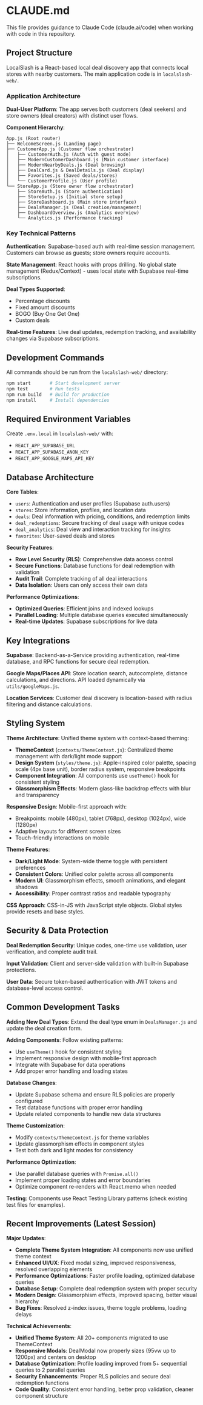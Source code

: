 # CLAUDE.md

This file provides guidance to Claude Code (claude.ai/code) when working with code in this repository.

## Project Structure

LocalSlash is a React-based local deal discovery app that connects local stores with nearby customers. The main application code is in `localslash-web/`.

### Application Architecture

**Dual-User Platform**: The app serves both customers (deal seekers) and store owners (deal creators) with distinct user flows.

**Component Hierarchy**:
```
App.js (Root router)
├── WelcomeScreen.js (Landing page)
├── CustomerApp.js (Customer flow orchestrator)
│   ├── CustomerAuth.js (Auth with guest mode)
│   ├── ModernCustomerDashboard.js (Main customer interface)
│   ├── ModernNearbyDeals.js (Deal browsing)
│   ├── DealCard.js & DealDetails.js (Deal display)
│   ├── Favorites.js (Saved deals/stores)
│   └── CustomerProfile.js (User profile)
└── StoreApp.js (Store owner flow orchestrator)
    ├── StoreAuth.js (Store authentication)
    ├── StoreSetup.js (Initial store setup)
    ├── StoreDashboard.js (Main store interface)
    ├── DealsManager.js (Deal creation/management)
    ├── DashboardOverview.js (Analytics overview)
    └── Analytics.js (Performance tracking)
```

### Key Technical Patterns

**Authentication**: Supabase-based auth with real-time session management. Customers can browse as guests; store owners require accounts.

**State Management**: React hooks with props drilling. No global state management (Redux/Context) - uses local state with Supabase real-time subscriptions.

**Deal Types Supported**:
- Percentage discounts
- Fixed amount discounts  
- BOGO (Buy One Get One)
- Custom deals

**Real-time Features**: Live deal updates, redemption tracking, and availability changes via Supabase subscriptions.

## Development Commands

All commands should be run from the `localslash-web/` directory:

```bash
npm start       # Start development server
npm test        # Run tests
npm run build   # Build for production
npm install     # Install dependencies
```

## Required Environment Variables

Create `.env.local` in `localslash-web/` with:
- `REACT_APP_SUPABASE_URL`
- `REACT_APP_SUPABASE_ANON_KEY`  
- `REACT_APP_GOOGLE_MAPS_API_KEY`

## Database Architecture

**Core Tables**:
- `users`: Authentication and user profiles (Supabase auth.users)
- `stores`: Store information, profiles, and location data
- `deals`: Deal information with pricing, conditions, and redemption limits
- `deal_redemptions`: Secure tracking of deal usage with unique codes
- `deal_analytics`: Deal view and interaction tracking for insights
- `favorites`: User-saved deals and stores

**Security Features**:
- **Row Level Security (RLS)**: Comprehensive data access control
- **Secure Functions**: Database functions for deal redemption with validation
- **Audit Trail**: Complete tracking of all deal interactions
- **Data Isolation**: Users can only access their own data

**Performance Optimizations**:
- **Optimized Queries**: Efficient joins and indexed lookups
- **Parallel Loading**: Multiple database queries executed simultaneously
- **Real-time Updates**: Supabase subscriptions for live data

## Key Integrations

**Supabase**: Backend-as-a-Service providing authentication, real-time database, and RPC functions for secure deal redemption.

**Google Maps/Places API**: Store location search, autocomplete, distance calculations, and directions. API loaded dynamically via `utils/googleMaps.js`.

**Location Services**: Customer deal discovery is location-based with radius filtering and distance calculations.

## Styling System

**Theme Architecture**: Unified theme system with context-based theming:
- **ThemeContext** (`contexts/ThemeContext.js`): Centralized theme management with dark/light mode support
- **Design System** (`styles/theme.js`): Apple-inspired color palette, spacing scale (4px base unit), border radius system, responsive breakpoints
- **Component Integration**: All components use `useTheme()` hook for consistent styling
- **Glassmorphism Effects**: Modern glass-like backdrop effects with blur and transparency

**Responsive Design**: Mobile-first approach with:
- Breakpoints: mobile (480px), tablet (768px), desktop (1024px), wide (1280px)
- Adaptive layouts for different screen sizes
- Touch-friendly interactions on mobile

**Theme Features**:
- **Dark/Light Mode**: System-wide theme toggle with persistent preferences
- **Consistent Colors**: Unified color palette across all components
- **Modern UI**: Glassmorphism effects, smooth animations, and elegant shadows
- **Accessibility**: Proper contrast ratios and readable typography

**CSS Approach**: CSS-in-JS with JavaScript style objects. Global styles provide resets and base styles.

## Security & Data Protection

**Deal Redemption Security**: Unique codes, one-time use validation, user verification, and complete audit trail.

**Input Validation**: Client and server-side validation with built-in Supabase protections.

**User Data**: Secure token-based authentication with JWT tokens and database-level access control.

## Common Development Tasks

**Adding New Deal Types**: Extend the deal type enum in `DealsManager.js` and update the deal creation form.

**Adding Components**: Follow existing patterns:
- Use `useTheme()` hook for consistent styling
- Implement responsive design with mobile-first approach
- Integrate with Supabase for data operations
- Add proper error handling and loading states

**Database Changes**: 
- Update Supabase schema and ensure RLS policies are properly configured
- Test database functions with proper error handling
- Update related components to handle new data structures

**Theme Customization**:
- Modify `contexts/ThemeContext.js` for theme variables
- Update glassmorphism effects in component styles
- Test both dark and light modes for consistency

**Performance Optimization**:
- Use parallel database queries with `Promise.all()`
- Implement proper loading states and error boundaries
- Optimize component re-renders with React.memo when needed

**Testing**: Components use React Testing Library patterns (check existing test files for examples).

## Recent Improvements (Latest Session)

**Major Updates**:
- **Complete Theme System Integration**: All components now use unified theme context
- **Enhanced UI/UX**: Fixed modal sizing, improved responsiveness, resolved overlapping elements
- **Performance Optimizations**: Faster profile loading, optimized database queries
- **Database Setup**: Complete deal redemption system with proper security
- **Modern Design**: Glassmorphism effects, improved spacing, better visual hierarchy
- **Bug Fixes**: Resolved z-index issues, theme toggle problems, loading delays

**Technical Achievements**:
- **Unified Theme System**: All 20+ components migrated to use ThemeContext
- **Responsive Modals**: DealModal now properly sizes (95vw up to 1200px) and centers on desktop
- **Database Optimization**: Profile loading improved from 5+ sequential queries to 2 parallel queries
- **Security Enhancements**: Proper RLS policies and secure deal redemption functions
- **Code Quality**: Consistent error handling, better prop validation, cleaner component structure